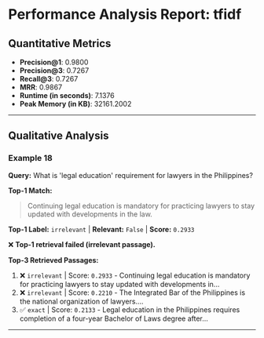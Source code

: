# Performance Analysis Report: tfidf

## Quantitative Metrics

- **Precision@1**: 0.9800
- **Precision@3**: 0.7267
- **Recall@3**: 0.7267
- **MRR**: 0.9867
- **Runtime (in seconds)**: 7.1376
- **Peak Memory (in KB)**: 32161.2002

---

## Qualitative Analysis

### Example 18
**Query:** What is 'legal education' requirement for lawyers in the Philippines?

**Top-1 Match:**
> Continuing legal education is mandatory for practicing lawyers to stay updated with developments in the law.

**Top-1 Label:** `irrelevant` | **Relevant:** `False` | **Score:** `0.2933`

❌ **Top-1 retrieval failed (irrelevant passage).**

**Top-3 Retrieved Passages:**
1. ❌ `irrelevant` | Score: `0.2933` - Continuing legal education is mandatory for practicing lawyers to stay updated with developments in...
2. ❌ `irrelevant` | Score: `0.2210` - The Integrated Bar of the Philippines is the national organization of lawyers....
3. ✅ `exact` | Score: `0.2133` - Legal education in the Philippines requires completion of a four-year Bachelor of Laws degree after...


---

